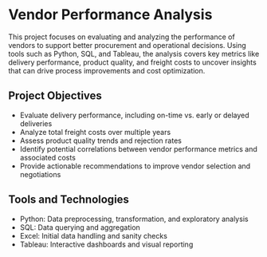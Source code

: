 # Vendor Performance Analysis

This project focuses on evaluating and analyzing the performance of vendors to support better procurement and operational decisions. Using tools such as Python, SQL, and Tableau, the analysis covers key metrics like delivery performance, product quality, and freight costs to uncover insights that can drive process improvements and cost optimization.

## Project Objectives

- Evaluate delivery performance, including on-time vs. early or delayed deliveries
- Analyze total freight costs over multiple years
- Assess product quality trends and rejection rates
- Identify potential correlations between vendor performance metrics and associated costs
- Provide actionable recommendations to improve vendor selection and negotiations

## Tools and Technologies

- Python: Data preprocessing, transformation, and exploratory analysis
- SQL: Data querying and aggregation
- Excel: Initial data handling and sanity checks
- Tableau: Interactive dashboards and visual reporting





